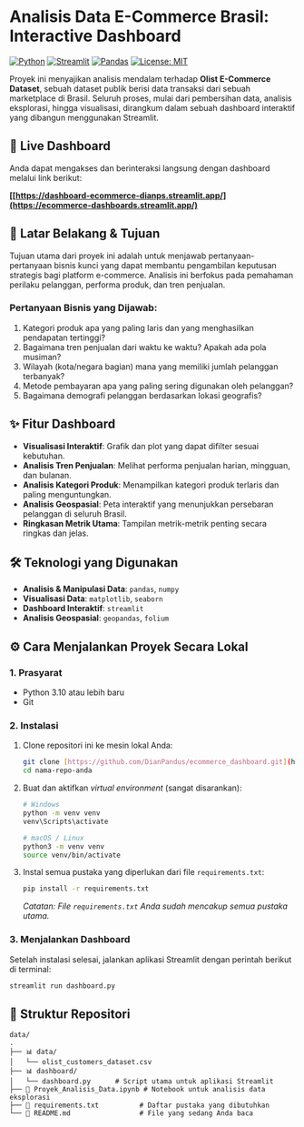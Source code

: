 # Analisis Data E-Commerce Brasil: Interactive Dashboard

[![Python](https://img.shields.io/badge/Python-3.10%2B-blue.svg)](https://www.python.org/downloads/)
[![Streamlit](https://img.shields.io/badge/Streamlit-1.43-ff4b4b.svg)](https://streamlit.io/)
[![Pandas](https://img.shields.io/badge/Pandas-2.2-blueviolet.svg)](https://pandas.pydata.org/)
[![License: MIT](https://img.shields.io/badge/License-MIT-yellow.svg)](https://opensource.org/licenses/MIT)

Proyek ini menyajikan analisis mendalam terhadap **Olist E-Commerce Dataset**, sebuah dataset publik berisi data transaksi dari sebuah marketplace di Brasil. Seluruh proses, mulai dari pembersihan data, analisis eksplorasi, hingga visualisasi, dirangkum dalam sebuah dashboard interaktif yang dibangun menggunakan Streamlit.

## 🚀 Live Dashboard

Anda dapat mengakses dan berinteraksi langsung dengan dashboard melalui link berikut:

**[[https://dashboard-ecommerce-dianps.streamlit.app/](https://ecommerce-dashboards.streamlit.app/)**

## 🎯 Latar Belakang & Tujuan

Tujuan utama dari proyek ini adalah untuk menjawab pertanyaan-pertanyaan bisnis kunci yang dapat membantu pengambilan keputusan strategis bagi platform e-commerce. Analisis ini berfokus pada pemahaman perilaku pelanggan, performa produk, dan tren penjualan.

### Pertanyaan Bisnis yang Dijawab:

1.  Kategori produk apa yang paling laris dan yang menghasilkan pendapatan tertinggi?
2.  Bagaimana tren penjualan dari waktu ke waktu? Apakah ada pola musiman?
3.  Wilayah (kota/negara bagian) mana yang memiliki jumlah pelanggan terbanyak?
4.  Metode pembayaran apa yang paling sering digunakan oleh pelanggan?
5.  Bagaimana demografi pelanggan berdasarkan lokasi geografis?

## ✨ Fitur Dashboard

- **Visualisasi Interaktif**: Grafik dan plot yang dapat difilter sesuai kebutuhan.
- **Analisis Tren Penjualan**: Melihat performa penjualan harian, mingguan, dan bulanan.
- **Analisis Kategori Produk**: Menampilkan kategori produk terlaris dan paling menguntungkan.
- **Analisis Geospasial**: Peta interaktif yang menunjukkan persebaran pelanggan di seluruh Brasil.
- **Ringkasan Metrik Utama**: Tampilan metrik-metrik penting secara ringkas dan jelas.

## 🛠️ Teknologi yang Digunakan

- **Analisis & Manipulasi Data**: `pandas`, `numpy`
- **Visualisasi Data**: `matplotlib`, `seaborn`
- **Dashboard Interaktif**: `streamlit`
- **Analisis Geospasial**: `geopandas`, `folium`

## ⚙️ Cara Menjalankan Proyek Secara Lokal

### 1. Prasyarat

- Python 3.10 atau lebih baru
- Git

### 2. Instalasi

1.  Clone repositori ini ke mesin lokal Anda:

    ```bash
    git clone [https://github.com/DianPandus/ecommerce_dashboard.git](https://github.com/DianPandus/ecommerce_dashboard.git)
    cd nama-repo-anda
    ```

2.  Buat dan aktifkan _virtual environment_ (sangat disarankan):

    ```bash
    # Windows
    python -m venv venv
    venv\Scripts\activate

    # macOS / Linux
    python3 -m venv venv
    source venv/bin/activate
    ```

3.  Instal semua pustaka yang diperlukan dari file `requirements.txt`:
    ```bash
    pip install -r requirements.txt
    ```
    _Catatan: File `requirements.txt` Anda sudah mencakup semua pustaka utama._

### 3. Menjalankan Dashboard

Setelah instalasi selesai, jalankan aplikasi Streamlit dengan perintah berikut di terminal:

```bash
streamlit run dashboard.py
```

## 📁 Struktur Repositori

```
data/
.
├── 📊 data/
│   └── olist_customers_dataset.csv
├── 📊 dashboard/
│   └── dashboard.py      # Script utama untuk aplikasi Streamlit
├── 📓 Proyek_Analisis_Data.ipynb # Notebook untuk analisis data eksplorasi
├── 📄 requirements.txt          # Daftar pustaka yang dibutuhkan
└── 📜 README.md                 # File yang sedang Anda baca
```
